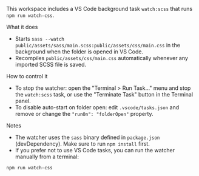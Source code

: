 This workspace includes a VS Code background task `watch:scss` that runs `npm run watch-css`.

What it does
- Starts `sass --watch public/assets/sass/main.scss:public/assets/css/main.css` in the background when the folder is opened in VS Code.
- Recompiles `public/assets/css/main.css` automatically whenever any imported SCSS file is saved.

How to control it
- To stop the watcher: open the "Terminal > Run Task..." menu and stop the `watch:scss` task, or use the "Terminate Task" button in the Terminal panel.
- To disable auto-start on folder open: edit `.vscode/tasks.json` and remove or change the `"runOn": "folderOpen"` property.

Notes
- The watcher uses the `sass` binary defined in `package.json` (devDependency). Make sure to run `npm install` first.
- If you prefer not to use VS Code tasks, you can run the watcher manually from a terminal:

```sh
npm run watch-css
```
